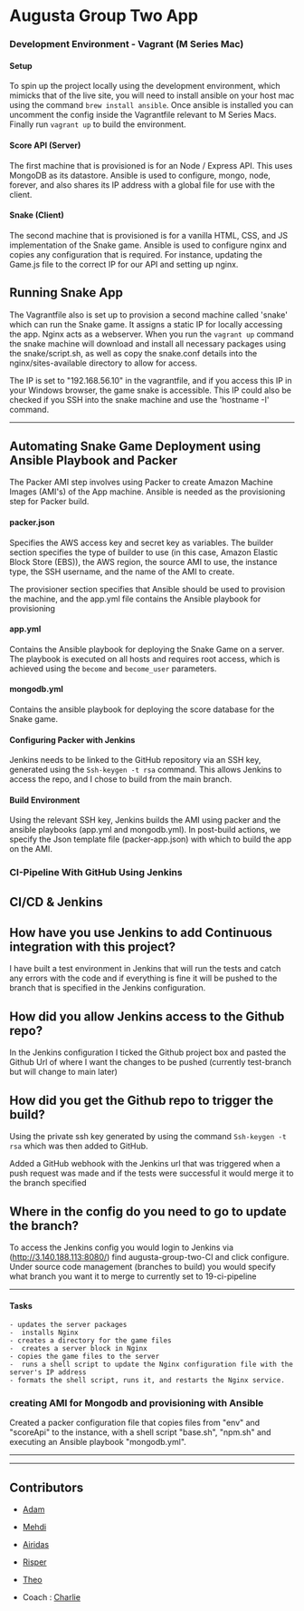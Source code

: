 # Augusta Group Two App

### Development Environment - Vagrant (M Series Mac)

#### Setup

To spin up the project locally using the development environment, which mimicks that of the live site, you will need to install ansible on your host mac using the command `brew install ansible`. Once ansible is installed you can uncomment the config inside the Vagrantfile relevant to M Series Macs. Finally run `vagrant up` to build the environment.

#### Score API (Server)

The first machine that is provisioned is for an Node / Express API. This uses MongoDB as its datastore. Ansible is used to configure, mongo, node, forever, and also shares its IP address with a global file for use with the client.

#### Snake (Client)

The second machine that is provisioned is for a vanilla HTML, CSS, and JS implementation of the Snake game. Ansible is used to configure nginx and copies any configuration that is required. For instance, updating the Game.js file to the correct IP for our API and setting up nginx.

## Running Snake App

The Vagrantfile also is set up to provision a second machine called 'snake' which can run the Snake game. It assigns a static IP for locally accessing the app. Nginx acts as a webserver. When you run the `vagrant up` command the snake machine will download and install all necessary packages using the snake/script.sh, as well as copy the snake.conf details into the nginx/sites-available directory to allow for access.

The IP is set to "192.168.56.10" in the vagrantfile, and if you access this IP in your Windows browser, the game snake is accessible. This IP could also be checked if you SSH into the snake machine and use the 'hostname -I' command.

---

## Automating Snake Game Deployment using Ansible Playbook and Packer

The Packer AMI step involves using Packer to create Amazon Machine Images (AMI's) of the App machine. Ansible is needed as the provisioning step for Packer build.

#### packer.json

Specifies the AWS access key and secret key as variables. The builder section specifies the type of builder to use (in this case, Amazon Elastic Block Store (EBS)), the AWS region, the source AMI to use, the instance type, the SSH username, and the name of the AMI to create.

The provisioner section specifies that Ansible should be used to provision the machine, and the app.yml file contains the Ansible playbook for provisioning

#### app.yml

Contains the Ansible playbook for deploying the Snake Game on a server. The playbook is executed on all hosts and requires root access, which is achieved using the `become` and `become_user` parameters.

#### mongodb.yml

Contains the ansible playbook for deploying the score database for the Snake game.

#### Configuring Packer with Jenkins

Jenkins needs to be linked to the GitHub repository via an SSH key, generated using the `Ssh-keygen -t rsa` command. This allows Jenkins to access the repo, and I chose to build from the main branch.

#### Build Environment

Using the relevant SSH key, Jenkins builds the AMI using packer and the ansible playbooks (app.yml and mongodb.yml). In post-build actions, we specify the Json template file (packer-app.json) with which to build the app on the AMI.

### CI-Pipeline With GitHub Using Jenkins

## CI/CD & Jenkins

## How have you use Jenkins to add Continuous integration with this project?

I have built a test environment in Jenkins that will run the tests and catch any errors with the code and if everything is fine it will be pushed to
the branch that is specified in the Jenkins configuration.

## How did you allow Jenkins access to the Github repo?

In the Jenkins configuration I ticked the Github project box and pasted the Github Url of where I want the changes to be pushed (currently test-branch but will change to main later)

## How did you get the Github repo to trigger the build?

Using the private ssh key generated by using the command `Ssh-keygen -t rsa` which was then added to GitHub.

Added a GitHub webhook with the Jenkins url that was triggered when a push request was made and if the tests were successful it would merge it to the branch specified

## Where in the config do you need to go to update the branch?

To access the Jenkins config you would login to Jenkins via (http://3.140.188.113:8080/) find augusta-group-two-CI and click configure. Under source code management (branches to build) you would specify what branch you want it to merge to currently set to 19-ci-pipeline

---

#### Tasks

    - updates the server packages
    -  installs Nginx
    - creates a directory for the game files
    -  creates a server block in Nginx
    - copies the game files to the server
    -  runs a shell script to update the Nginx configuration file with the server's IP address
    - formats the shell script, runs it, and restarts the Nginx service.

### creating AMI for Mongodb and provisioning with Ansible

Created a packer configuration file that copies files from "env" and "scoreApi" to the instance, with a shell script "base.sh", "npm.sh" and executing an Ansible playbook "mongodb.yml".

---

---

## Contributors

- [Adam](https://github.com/adampaulsackfield)

- [Mehdi](https://github.com/LemonRiz)

- [Airidas](https://github.com/Adaz99)

- [Risper](https://github.com/djava387)

- [Theo](https://github.com/theo-Ross/)

- Coach : [Charlie](https://github.com/Charlie-robin)

